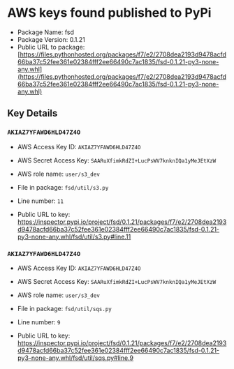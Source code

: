 # AWS keys found published to PyPi

* Package Name: fsd
* Package Version: 0.1.21
* Public URL to package: [https://files.pythonhosted.org/packages/f7/e2/2708dea2193d9478acfd66ba37c52fee361e02384fff2ee66490c7ac1835/fsd-0.1.21-py3-none-any.whl](https://files.pythonhosted.org/packages/f7/e2/2708dea2193d9478acfd66ba37c52fee361e02384fff2ee66490c7ac1835/fsd-0.1.21-py3-none-any.whl)

## Key Details

### `AKIAZ7YFAWD6HLD47Z4O`

* AWS Access Key ID: `AKIAZ7YFAWD6HLD47Z4O`
* AWS Secret Access Key: `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` 
* AWS role name: `user/s3_dev`
* File in package: `fsd/util/s3.py`
* Line number: `11`

* Public URL to key: https://inspector.pypi.io/project/fsd/0.1.21/packages/f7/e2/2708dea2193d9478acfd66ba37c52fee361e02384fff2ee66490c7ac1835/fsd-0.1.21-py3-none-any.whl/fsd/util/s3.py#line.11



### `AKIAZ7YFAWD6HLD47Z4O`

* AWS Access Key ID: `AKIAZ7YFAWD6HLD47Z4O`
* AWS Secret Access Key: `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` 
* AWS role name: `user/s3_dev`
* File in package: `fsd/util/sqs.py`
* Line number: `9`

* Public URL to key: https://inspector.pypi.io/project/fsd/0.1.21/packages/f7/e2/2708dea2193d9478acfd66ba37c52fee361e02384fff2ee66490c7ac1835/fsd-0.1.21-py3-none-any.whl/fsd/util/sqs.py#line.9


